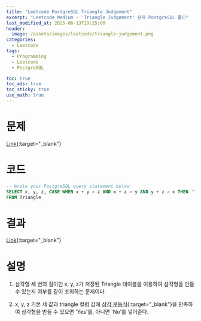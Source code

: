 ```yaml
---
title: "Leetcode PostgreSQL Triangle Judgement"
excerpt: "Leetcode Medium - 'Triangle Judgement' 문제 PostgreSQL 풀이"
last_modified_at: 2025-06-13T19:25:00
header:
  image: /assets/images/leetcode/triangle-judgement.png
categories:
  - Leetcode
tags:
  - Programming
  - Leetcode
  - PostgreSQL

toc: true
toc_ads: true
toc_sticky: true
use_math: true
---
```

# 문제
[Link](https://leetcode.com/problems/triangle-judgement/){:target="_blank"}

# 코드
```sql
-- Write your PostgreSQL query statement below
SELECT x, y, z, CASE WHEN x + y > z AND x + z > y AND y + z > x THEN 'Yes' ELSE 'No' END AS triangle
FROM Triangle
```

# 결과
[Link](https://leetcode.com/problems/triangle-judgement/submissions/1662823979/){:target="_blank"}

# 설명
1. 삼각형 세 변의 길이인 x, y, z가 저장된 Triangle 테이블을 이용하여 삼각형을 만들 수 있는지 여부를 같이 조회하는 문제이다.

2. x, y, z 기본 세 값과 triangle 컬럼 값에 [삼각 부등식](https://en.wikipedia.org/wiki/Triangle_inequality){:target="_blank"}을 만족하여 삼각형을 만들 수 있으면 'Yes'를, 아니면 'No'를 넣어준다.